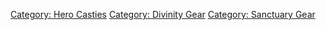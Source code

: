 [Category: Hero Casties](Category:_Hero_Casties "wikilink") [Category:
Divinity Gear](Category:_Divinity_Gear "wikilink") [Category: Sanctuary
Gear](Category:_Sanctuary_Gear "wikilink")
